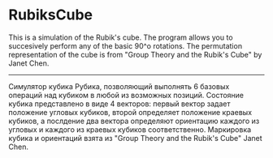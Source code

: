 # RubiksCube
This is a simulation of the Rubik's cube. The program allows you to succesively perform any of the basic 90^o rotations. The permutation representation of the cube is from "Group Theory and the Rubik's Cube" by Janet Chen.

-----------

Cимулятор кубика Рубика, позволяющий выполнять 6 базовых операций над кубиком в любой из возможных позиций.
Состояние кубика представлено в виде 4 векторов: первый вектор задает положение угловых кубиков, второй определяет положение краевых кубиков, а послдение два вектора определяют ориентацию каждого из угловых и каждого из краевых кубиков соответственно. Маркировка кубика и ориентаций взята из "Group Theory and the Rubik's Cube" Janet Chen.
